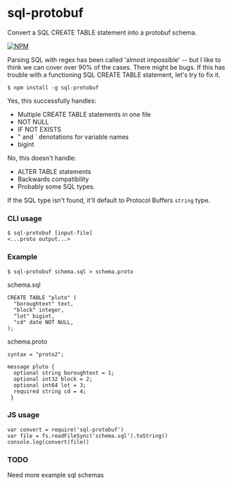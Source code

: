 # sql-protobuf

Convert a SQL CREATE TABLE statement into a protobuf schema.

[![NPM](https://nodei.co/npm/sql-protobuf.png)](https://nodei.co/npm/sql-protobuf/)

Parsing SQL with regex has been called 'almost impossible' -- but I like to think we can cover over 90% of the cases. There might be bugs. If this has trouble with a functioning SQL CREATE TABLE statement, let's try to fix it.

```
$ npm install -g sql-protobuf
```

Yes, this successfully handles:
  * Multiple CREATE TABLE statements in one file
  * NOT NULL
  * IF NOT EXISTS
  * " and ` denotations for variable names
  * bigint

No, this doesn't handle:
  * ALTER TABLE statements
  * Backwards compatibility
  * Probably some SQL types.

If the SQL type isn't found, it'll default to Protocol Buffers `string` type.

### CLI usage

```
$ sql-protobuf [input-file]
<...proto output...>
```

### Example

```
$ sql-protobuf schema.sql > schema.proto
```

schema.sql
```
CREATE TABLE "pluto" (
  "boroughtext" text,
  "block" integer,
  "lot" bigint,
  "cd" date NOT NULL,
);
```

schema.proto
```
syntax = "proto2";

message pluto {
  optional string boroughtext = 1;
  optional int32 block = 2;
  optional int64 lot = 3;
  required string cd = 4;
 }
```

### JS usage
```
var convert = require('sql-protobuf')
var file = fs.readFileSync('schema.sql').toString()
console.log(convert(file))
```

### TODO

Need more example sql schemas
